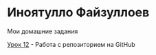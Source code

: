 

# Иноятулло Файзуллоев
  Мои домашние задания
  
  [Урок 12](https://inoyatullo.github.io/lesson_12.2/ "Описание") - Работа с репозиторием на GitHub
